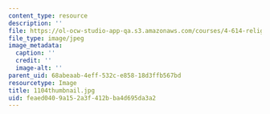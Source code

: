 ```yaml
---
content_type: resource
description: ''
file: https://ol-ocw-studio-app-qa.s3.amazonaws.com/courses/4-614-religious-architecture-and-islamic-cultures-fall-2002/feaed0409a152a3f412bba4d695da3a2_1104thumbnail.jpg
file_type: image/jpeg
image_metadata:
  caption: ''
  credit: ''
  image-alt: ''
parent_uid: 68abeaab-4eff-532c-e858-18d3ffb567bd
resourcetype: Image
title: 1104thumbnail.jpg
uid: feaed040-9a15-2a3f-412b-ba4d695da3a2
---
```

